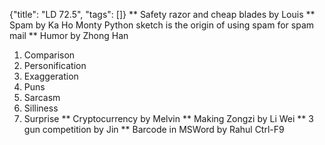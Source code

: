 {"title": "LD 72.5", "tags": []}
** Safety razor and cheap blades by Louis
** Spam by Ka Ho
Monty Python sketch is the origin of using spam for spam mail
** Humor by Zhong Han
1. Comparison
2. Personification
3. Exaggeration
4. Puns
5. Sarcasm
6. Silliness
7. Surprise
** Cryptocurrency by Melvin
** Making Zongzi by Li Wei
** 3 gun competition by Jin
** Barcode in MSWord by Rahul
Ctrl-F9

